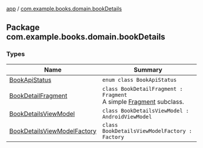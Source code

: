 [app](../index.md) / [com.example.books.domain.bookDetails](./index.md)

## Package com.example.books.domain.bookDetails

### Types

| Name | Summary |
|---|---|
| [BookApiStatus](-book-api-status/index.md) | `enum class BookApiStatus` |
| [BookDetailFragment](-book-detail-fragment/index.md) | `class BookDetailFragment : Fragment`<br>A simple [Fragment](#) subclass. |
| [BookDetailsViewModel](-book-details-view-model/index.md) | `class BookDetailsViewModel : AndroidViewModel` |
| [BookDetailsViewModelFactory](-book-details-view-model-factory/index.md) | `class BookDetailsViewModelFactory : Factory` |
